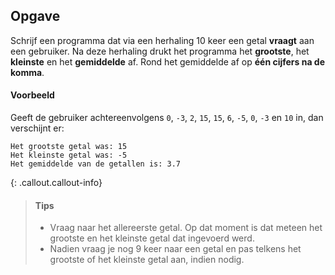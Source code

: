 ## Opgave
Schrijf een programma dat via een herhaling 10 keer een getal **vraagt** aan een gebruiker. 
Na deze herhaling drukt het programma het **grootste**, het **kleinste** en het **gemiddelde** af. Rond het gemiddelde af op **één cijfers na de komma**.

#### Voorbeeld
Geeft de gebruiker achtereenvolgens `0`, `-3`, `2`, `15`, `15`, `6`, `-5`, `0`, `-3` en `10` in, dan verschijnt er:
```
Het grootste getal was: 15
Het kleinste getal was: -5
Het gemiddelde van de getallen is: 3.7
```

{: .callout.callout-info}
>#### Tips
> 
> - Vraag naar het allereerste getal. Op dat moment is dat meteen het grootste en het kleinste getal dat ingevoerd werd.
> - Nadien vraag je nog 9 keer naar een getal en pas telkens het grootste of het kleinste getal aan, indien nodig.
